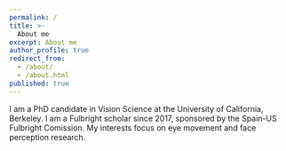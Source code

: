 ```yaml
---
permalink: /
title: >-
  About me
excerpt: About me
author_profile: true
redirect_from:
  - /about/
  - /about.html
published: true
---
```



I am a PhD candidate in Vision Science at the University of California, Berkeley. I am a Fulbright scholar since 2017, sponsored by the Spain-US Fulbright Comission. My interests focus on eye movement and face perception research.

